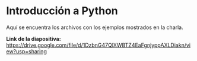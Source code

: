 # Introducción a Python

Aquí se encuentra los archivos con los ejemplos mostrados en la charla.

**Link de la diapositiva:** https://drive.google.com/file/d/1DzbnG47QlXWBTZ4EaFgnjyppAXLDiakn/view?usp=sharing

